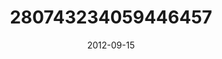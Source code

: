 ---
title: "280743234059446457"
image: "2012-09-15 15.33.43 280743234059446457_46248401"
date: "2012-09-15"
type: "photo"
---